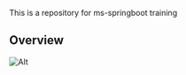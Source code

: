 This is a repository for ms-springboot training

## Overview

![Alt](images/ms-architecture.drawio.png)
